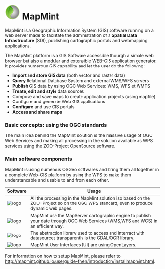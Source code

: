 # ![logo](mapmint-ui/img/mapmint-logo-small.png "MapMint") MapMint

MapMint is a Geographic Information System (GIS) software running on a web server made to facilitate the administration of a <b>Spatial Data Infrastructure</b> (SDI), publishing cartographic portals and webmapping applications.

The MapMint platform is a GIS Software accessible thourgh a simple web browser but also a modular and extensible WEB-GIS application generator. It provides numerous GIS capability and let the user do the following:

 * <b>Import and store GIS data</b> (both vector and raster data)
 * <b>Query</b> Relational Database System and external WMS/WFS servers
 * <b>Publish</b> GIS data by using OGC Web Services: WMS, WFS et WMTS
 * <b>Treate, edit and style</b> data sources
 * Compose and save maps to create application projects (using mapfile)
 * Configure and generate Web GIS applications
 * <b>Configure</b> and use GIS portals
 * <b>Access and share maps</b>

<h3>Basic concepts: using the OGC standards</h3>

The main idea behind the MapMint solution is the massive usage of OGC Web Services and making all processing in the solution available as WPS services using the ZOO-Project OpenSource software.

<h3>Main software components</h3>

MapMint is using numerous OSGeo softwares and bring them all together in a complete Web-GIS platform by using the WPS to make them understandable and usable to and from each other.


 Software |	Usage 
------------- | -------------
 ![logo](http://geolabs.fr/mmws2014/_static/images/zoo-logo-green.png) | All the processing in the MapMint solution iso based on the ZOO-Project so on the OGC WPS standard, even to produce dynamic web pages.
 ![logo](http://geolabs.fr/mmws2014/_static/images/ms-logo-green.png) | 	MapMint use the MapServer cartographic engine to publish your date through OGC Web Services (WMS,WFS and WCS) in an efficient way.
 ![logo](http://geolabs.fr/mmws2014/_static/images/gdal-logo-green.png "GDAL logo") |	The abstraction library used to access and interract with datasources transparently is the GDAL/OGR library.
 ![logo](http://geolabs.fr/mmws2014/_static/images/ol-logo-green.png "OpenLayers logo") | 	MapMint User Interfaces (UI) are using OpenLayers. 
 
For information on how to setup MapMint, please refer to http://mapmint.github.io/userguide-fr/en/introduction/installmapmint.html.
